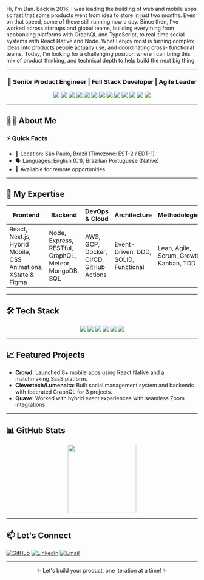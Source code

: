Hi, I’m Dan.
Back in 2016, I was leading the building of web and
mobile apps so fast that some products went from
idea to store in just two months. Even on that speed,
some of these still running now a day.
Since then, I’ve worked across startups and global
teams, building everything from neobanking platforms
with GraphQL and TypeScript, to real-time social
systems with React Native and Node.
What I enjoy most is turning complex ideas into
products people actually use, and coordinating cross-
functional teams.
Today, I’m looking for a challenging position where I
can bring this mix of product thinking, and technical
depth to help build the next big thing.

---

<div align="center">

### 🚀 Senior Product Engineer | Full Stack Developer | Agile Leader

<p align="center">
<img src="https://img.shields.io/badge/-JavaScript-EFD81D?style=flat&logo=javascript&logoColor=black">
<img src="https://img.shields.io/badge/-TypeScript-3178C6?style=flat&logo=typescript&logoColor=white">
<img src="https://img.shields.io/badge/-Node.js-3C873A?style=flat&logo=node.js&logoColor=white">
<img src="https://img.shields.io/badge/-React-00D8FF?style=flat&logo=react&logoColor=black">
<img src="https://img.shields.io/badge/CSS-663399?style=flat&logo=css&logoColor=white">
<img src="https://img.shields.io/badge/Expo-4630EB?style=flat&logo=expo&logoColor=white">
<img src="https://img.shields.io/badge/-Next.js-333333?style=flat&logo=next.js&logoColor=white">
<img src="https://img.shields.io/badge/-Docker-0db7ed?style=flat&logo=docker&logoColor=white">
<img src="https://img.shields.io/badge/AWS-FF9900?style=flat&logo=amazon-aws&logoColor=white">
<img src="https://img.shields.io/badge/Google_Cloud-4285F4?style=flat&logo=google-cloud&logoColor=white">
<img src="https://img.shields.io/badge/-MongoDB-4EA94B?style=flat&logo=mongodb&logoColor=white">
<img src="https://img.shields.io/badge/Linux-D8D8D8?style=flat&logo=linux&logoColor=black">
<img src="https://img.shields.io/badge/Neovim-3AA76D?style=flat&logo=neovim&logoColor=white">
</p>

</div>

---

## 🧑‍💻 About Me

### ⚡ Quick Facts
- 📍 Location: São Paulo, Brazil (Timezone: EST-2 / EDT-1)
- 🗣️ Languages: English (C1), Brazilian Portuguese (Native)
- 🤝 Available for remote opportunities

---

## 🎯 My Expertise
| Frontend | Backend | DevOps & Cloud | Architecture | Methodologies |
| -------- | ------- | -------------- | ------------ | ------------- |
| React, Next.js, Hybrid Mobile, CSS Animations, XState & Figma | Node, Express, RESTful, GraphQL, Meteor, MongoDB, SQL | AWS, GCP, Docker, CI/CD, GitHub Actions | Event-Driven, DDD, SOLID, Functional | Lean, Agile, Scrum, Growth, Kanban, TDD |

---

## 🛠️ Tech Stack
<p align="center">
  <img src="https://img.shields.io/badge/-React-blue?style=for-the-badge&logo=react&logoColor=white"/>
  <img src="https://img.shields.io/badge/-Next.js-black?style=for-the-badge&logo=next.js&logoColor=white"/>
  <img src="https://img.shields.io/badge/-Node.js-green?style=for-the-badge&logo=node.js&logoColor=white"/>
  <img src="https://img.shields.io/badge/-TypeScript-blue?style=for-the-badge&logo=typescript&logoColor=white"/>
  <img src="https://img.shields.io/badge/-AWS-orange?style=for-the-badge&logo=amazon-aws&logoColor=white"/>
  <img src="https://img.shields.io/badge/-Docker-blue?style=for-the-badge&logo=docker&logoColor=white"/>
</p>

---

## 📈 Featured Projects
- **Crowd**: Launched 8+ mobile apps using React Native and a matchmaking SaaS platform.
- **Clevertech/Lumenalta**: Built social management system and backends with federated GraphQL for 3 projects.
- **Quave**: Worked with hybrid event experiences with seamless Zoom integrations.

---

## 📊 GitHub Stats
<div align="center">
  <img height="180em" src="https://github-readme-stats.vercel.app/api/top-langs/?username=DanRioDev&layout=compact&theme=tokyonight"/>
</div>

---

## 📫 Let's Connect
[![GitHub](https://img.shields.io/badge/-GitHub-181717?style=for-the-badge&logo=github)](https://github.com/oVerde)
[![LinkedIn](https://img.shields.io/badge/-LinkedIn-0077B5?style=for-the-badge&logo=linkedin)](https://www.linkedin.com/in/product-engineer-specialist-fullstack-and-growth/)
[![Email](https://img.shields.io/badge/-Email-D14836?style=for-the-badge&logo=gmail&logoColor=white)](https://danilorverde.zohobookings.com/#/4689004000000042054)

---

<div align="center">
✨ Let's build your product, one iteration at a time! ✨
</div>
